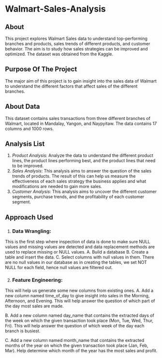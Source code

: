 # Walmart-Sales-Analysis
## About
This project explores Walmart Sales data to understand top-performing branches and products, sales trends of different products, and customer behavior. The aim is to study how sales strategies can be improved and optimized. The dataset was obtained from the Kaggle.
## Purpose Of The Project
The major aim of this project is to gain insight into the sales data of Walmart to understand the different factors that affect sales of the different branches.
## About Data
This dataset contains sales transactions from three different branches of Walmart, located in Mandalay, Yangon, and Naypyitaw. The data contains 17 columns and 1000 rows.
## Analysis List
1. _Product Analysis_: 
Analyze the data to understand the different product lines, the product lines performing best, and the product lines that need to be improved.
2. _Sales Analysis_: 
This analysis aims to answer the question of the sales trends of products. The result of this can help us measure the effectiveness of each sales strategy the business applies and what modifications are needed to gain more sales.
3. _Customer Analysis_: 
This analysis aims to uncover the different customer segments, purchase trends, and the profitability of each customer segment.
## Approach Used
1. ### Data Wrangling:
This is the first step where inspection of data is done to make sure NULL values and missing values are detected and data replacement methods are used to replace missing or NULL values.
A. Build a database
B. Create a table and insert the data.
C. Select columns with null values in them. There are no null values in our database as in creating the tables, we set NOT NULL for each field, hence null values are filtered out.

2. ### Feature Engineering:
This will help us generate some new columns from existing ones.
A. Add a new column named time_of_day to give insight into sales in the Morning, Afternoon, and Evening. This will help answer the question of which part of the day most sales are made.

B. Add a new column named day_name that contains the extracted days of the week on which the given transaction took place (Mon, Tue, Wed, Thur, Fri). This will help answer the question of which week of the day each branch is busiest.

C. Add a new column named month_name that contains the extracted months of the year on which the given transaction took place (Jan, Feb, Mar). Help determine which month of the year has the most sales and profit.








